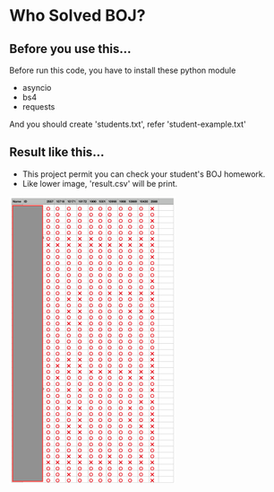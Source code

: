 # Who Solved BOJ?



## Before you use this...

Before run this code, you have to install these python module

 - asyncio
 - bs4
 - requests

And you should create 'students.txt', refer 'student-example.txt'



## Result like this...

- This project permit you can check your student's BOJ homework.
- Like lower image, 'result.csv' will be print.

<img src="_readme/result.png" style="zoom:50%;" />